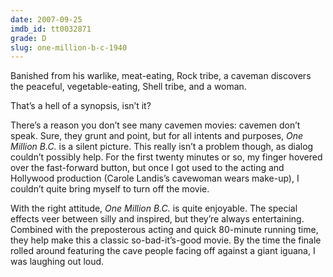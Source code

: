 ```yaml
---
date: 2007-09-25
imdb_id: tt0032871
grade: D
slug: one-million-b-c-1940
---
```


Banished from his warlike, meat-eating, Rock tribe, a caveman discovers the peaceful, vegetable-eating, Shell tribe, and a woman.

That’s a hell of a synopsis, isn’t it?

There’s a reason you don’t see many cavemen movies: cavemen don’t speak. Sure, they grunt and point, but for all intents and purposes, _One Million B.C._ is a silent picture. This really isn’t a problem though, as dialog couldn’t possibly help. For the first twenty minutes or so, my finger hovered over the fast-forward button, but once I got used to the acting and Hollywood production (Carole Landis’s cavewoman wears make-up), I couldn’t quite bring myself to turn off the movie.

With the right attitude, _One Million B.C._ is quite enjoyable. The special effects veer between silly and inspired, but they’re always entertaining. Combined with the preposterous acting and quick 80-minute running time, they help make this a classic so-bad-it’s-good movie. By the time the finale rolled around featuring the cave people facing off against a giant iguana, I was laughing out loud.
